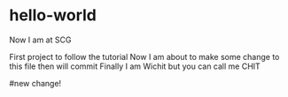 # hello-world

Now I am at SCG

First project to follow the tutorial
Now I am about to make some change to this file
then will commit
Finally I am Wichit but you can call me CHIT

#new change!
